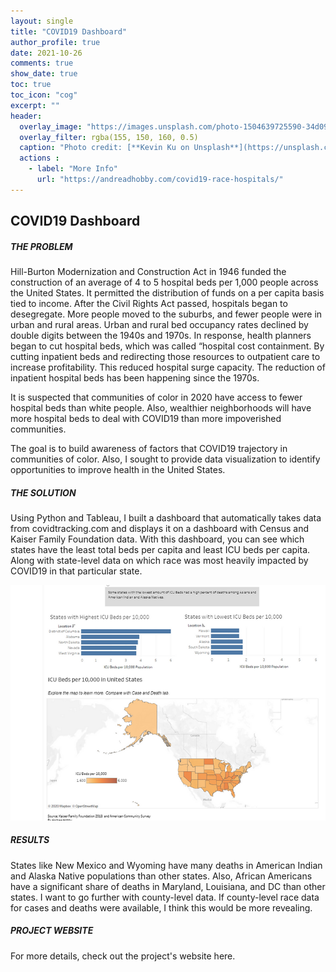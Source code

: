 ```yaml
--- 
layout: single
title: "COVID19 Dashboard"
author_profile: true
date: 2021-10-26
comments: true
show_date: true
toc: true
toc_icon: "cog"
excerpt: ""
header:
  overlay_image: "https://images.unsplash.com/photo-1504639725590-34d0984388bd?ixid=MnwxMjA3fDB8MHxwaG90by1wYWdlfHx8fGVufDB8fHx8&ixlib=rb-1.2.1&auto=format&fit=crop&w=774&q=80"
  overlay_filter: rgba(155, 150, 160, 0.5)
  caption: "Photo credit: [**Kevin Ku on Unsplash**](https://unsplash.com/s/photos/deep-learning)"
  actions : 
    - label: "More Info"
      url: "https://andreadhobby.com/covid19-race-hospitals/"
--- 
```


## COVID19 Dashboard

##### THE PROBLEM

Hill-Burton Modernization and Construction Act in 1946 funded the construction of an average of 4 to 5 hospital beds per 1,000 people across the United States. It permitted the distribution of funds on a per capita basis tied to income. After the Civil Rights Act passed, hospitals began to desegregate. More people moved to the suburbs, and fewer people were in urban and rural areas. Urban and rural bed occupancy rates declined by double digits between the 1940s and 1970s. In response, health planners began to cut hospital beds, which was called “hospital cost containment. By cutting inpatient beds and redirecting those resources to outpatient care to increase profitability. This reduced hospital surge capacity. The reduction of inpatient hospital beds has been happening since the 1970s.

It is suspected that communities of color in 2020 have access to fewer hospital beds than white people. Also, wealthier neighborhoods will have more hospital beds to deal with COVID19 than more impoverished communities.

The goal is to build awareness of factors that COVID19 trajectory in communities of color. Also, I sought to provide data visualization to identify opportunities to improve health in the United States.

##### THE SOLUTION

Using Python and Tableau, I built a dashboard that automatically takes data from covidtracking.com and displays it on a dashboard with Census and Kaiser Family Foundation data. With this dashboard, you can see which states have the least total beds per capita and least ICU beds per capita.  Along with state-level data on which race was most heavily impacted by COVID19 in that particular state.

![vizhobby](/images/vizhobby_PNG.webp)

##### RESULTS

States like New Mexico and Wyoming have many deaths in American Indian and Alaska Native populations than other states.
Also, African Americans have a significant share of deaths in Maryland, Louisiana, and DC than other states.
I want to go further with county-level data. If county-level race data for cases and deaths were available, I think this would be more revealing.

##### PROJECT WEBSITE
For more details, check out the project's website here.